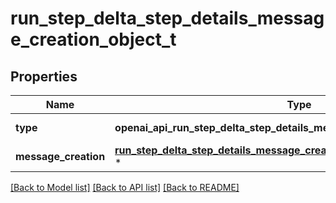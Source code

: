 # run_step_delta_step_details_message_creation_object_t

## Properties
Name | Type | Description | Notes
------------ | ------------- | ------------- | -------------
**type** | **openai_api_run_step_delta_step_details_message_creation_object_TYPE_e** | Always &#x60;message_creation&#x60;. | 
**message_creation** | [**run_step_delta_step_details_message_creation_object_message_creation_t**](run_step_delta_step_details_message_creation_object_message_creation.md) \* |  | [optional] 

[[Back to Model list]](../README.md#documentation-for-models) [[Back to API list]](../README.md#documentation-for-api-endpoints) [[Back to README]](../README.md)


